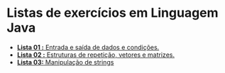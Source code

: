 # Listas de exercícios em Linguagem Java

* [**Lista 01 :** Entrada e saída de dados e condições.](https://github.com/HugoJordan7/exercicios-java/tree/main/src/lista1)
* [**Lista 02 :** Estruturas de repetição, vetores e matrizes.](https://github.com/HugoJordan7/exercicios-java/tree/main/src/lista2)
* [**Lista 03:** Manipulação de strings](https://github.com/HugoJordan7/exercicios-java/tree/main/src/lista3)

